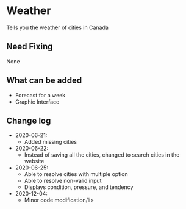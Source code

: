 # Weather
 Tells you the weather of cities in Canada

<h2>Need Fixing</h2> 
<p>None</p>

<h2>What can be added</h2>
<ul>
 <li>Forecast for a week</li>
 <li>Graphic Interface</li>
</ul>

<h2>Change log</h2>
<ul>
 <li>2020-06-21: 
  <ul>
   <li>Added missing cities</li>
  </ul>
 </li>
 <li>2020-06-22: 
  <ul>
   <li>Instead of saving all the cities, changed to search cities in the website</li>
  </ul>
 </li>
 <li>2020-06-25:
  <ul>
   <li>Able to resolve cities with multiple option</li> 
   <li>Able to resolve non-valid input</li>
   <li>Displays condition, pressure, and tendency</li>
   </ul>
  </li>
  <li>2020-12-04: 
  <ul>
   <li>Minor code modification/li>
  </ul>
 </li>
</ul>
